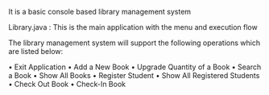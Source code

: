 It is a basic console based library management system 

Library.java : This is the main application with the menu and execution flow

The library management system will support the following operations which are listed below:

• Exit Application
• Add a New Book
• Upgrade Quantity of a Book
• Search a Book
• Show All Books
• Register Student
• Show All Registered Students
• Check Out Book
• Check-In Book
